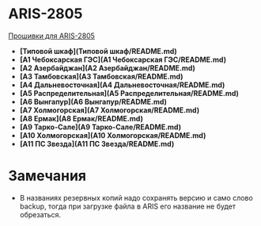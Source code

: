 ARIS-2805
============

[Прошивки для ARIS-2805](https://confluence.prosyst.ru/pages/viewpage.action?pageId=71600433)

- **[Типовой шкаф](Типовой шкаф/README.md)**
- **[A1 Чебоксарская ГЭС](A1 Чебоксарская ГЭС/README.md)**
- **[A2 Азербайджан](A2 Азербайджан/README.md)**
- **[A3 Тамбовская](A3 Тамбовская/README.md)**
- **[A4 Дальневосточная](A4 Дальневосточная/README.md)**
- **[A5 Распределительная](A5 Распределительная/README.md)**
- **[A6 Вынгапур](A6 Вынгапур/README.md)**
- **[A7 Холмогорская](A7 Холмогорская/README.md)**
- **[A8 Ермак](A8 Ермак/README.md)**
- **[A9 Тарко-Сале](A9 Тарко-Сале/README.md)**
- **[A10 Холмогорская](A10 Холмогорская/README.md)**
- **[A11 ПС Звезда](A11 ПС Звезда/README.md)**


# Замечания

- В названиях резервных копий надо сохранять версию и само слово backup, тогда при загрузке файла в ARIS его название не будет обрезаться.


